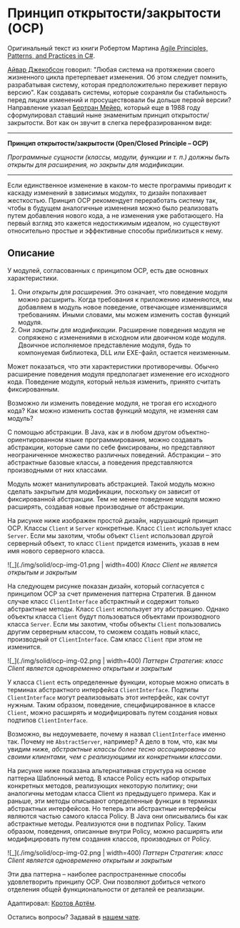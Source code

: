 # Принцип открытости/закрытости (OCP)

Оригинальный текст из книги Робертом Мартина [Agile Principles, Patterns, and Practices in C#](https://www.amazon.com/Agile-Principles-Patterns-Practices-C/dp/0131857258).

[Айвар Джекобсон](https://www.amazon.com/Object-Oriented-Software-Engineering-Approach/dp/0201544350) говорил: "Любая система на протяжении своего жизненного цикла претерпевает изменения. Об этом следует помнить, разрабатывая систему, которая предположительно переживет первую версию". Как создавать системы, которые сохраняли бы стабильность перед  лицом изменений и просуществовали бы дольше первой версии? Направление указал [Бертран Мейер](https://www.amazon.com/Object-Oriented-Software-Construction-Prentice-Hall-International/dp/0136290493), который еще в 1988 году сформулировал ставший ныне знаменитым принцип открытости/закрытости. Вот как он звучит в слегка перефразированном виде:

---
**Принцип открытости/закрытости (Open/Closed Principle – OCP)**

*Программные сущности (классы, модули, функции и т. п.) должны быть открыты для расширения, но закрыты для модификации.*

---

Если единственное изменение в каком-то месте программы приводит к каскаду изменений в зависимых модулях, то дизайн попахивает жесткостью. Принцип OCP рекомендует переработать систему так, чтобы в будущем аналогичные изменения можно было реализовать путем добавления нового кода, а не изменения уже работающего. На первый
взгляд это кажется недостижимым идеалом, но существуют относительно простые и эффективные способы приблизиться к нему.

## Описание

У модулей, согласованных с принципом OCP, есть две основных характеристики.

1. Они *открыты для расширения*. Это означает, что поведение модуля можно расширить. Когда требования к приложению изменяются, мы добавляем в модуль новое поведение, отвечающее изменившимся требованиям. Иными словами, мы можем изменить состав функций модуля.
1. Они *закрыты для модификации*. Расширение поведения модуля не сопряжено с изменениями в исходном или двоичном коде модуля. Двоичное исполняемое представление модуля, будь то компонуемая библиотека, DLL или EXE-файл, остается неизменным.

Может показаться, что эти характеристики противоречивы. Обычно расширение поведения модуля предполагает изменение его исходного
кода. Поведение модуля, который нельзя изменить, принято считать фиксированным.

Возможно ли изменить поведение модуля, не трогая его исходного кода? Как можно изменить состав функций модуля, не изменяя сам модуль?

С помощью абстракции. В Java, как и в любом другом объектно-ориентированном языке программирования, можно создавать абстракции, которые сами по себе фиксированы, но представляют неограниченное множество различных поведений. Абстракции – это абстрактные базовые классы, а поведения представляются производными от них классами.

Модуль может манипулировать абстракцией. Такой модуль можно сделать закрытым для модификации, поскольку он зависит от фиксированной абстракции. Тем не менее поведение модуля можно расширять, создавая новые производные от абстракции.

На рисунке ниже изображен простой дизайн, нарушающий принцип OCP. Классы ```Client``` и ```Server``` конкретные. Класс ```Client``` использует класс ```Server```. Если мы захотим, чтобы объект ```Client``` использовал другой серверный объект, то класс ```Client``` придется изменить, указав в нем имя нового серверного класса.

![_](./img/solid/ocp-img-01.png | width=400)
*Класс Client не является открытым и закрытым*

На следующем рисунке показан дизайн, который согласуется с принципом OCP за счет применения паттерна Стратегия. В данном случае класс ```ClientInterface``` абстрактный и содержит только абстрактные методы. Класс ```Client``` использует эту абстракцию. Однако объекты класса ```Client``` будут пользоваться объектами производного класса ```Server```. Если мы захотим, чтобы объекты ```Client``` пользовались другим серверным классом, то сможем создать новый класс, производный от ```ClientInterface```. Сам класс ```Client``` при этом не изменится.

![_](./img/solid/ocp-img-02.png | width=400)
*Паттерн Стратегия: класс Client является одновременно открытым и закрытым*

У класса ```Client``` есть определенные функции, которые можно описать в терминах абстрактного интерфейса ```ClientInterface```. Подтипы ```ClientInterface``` могут реализовывать этот интерфейс, как сочтут нужным. Таким образом, поведение, специфицированное в классе ```Client```, можно расширять и модифицировать путем создания новых подтипов ```ClientInterface```.

Возможно, вы недоумеваете, почему я назвал ```ClientInterface``` именно так. Почему не ```AbstractServer```, например? А дело в том, что, как мы увидим ниже, *абстрактные классы более тесно ассоциированы со своими клиентами, чем с реализующими их конкретными классами*.

На рисунке ниже показана альтернативная структура на основе паттерна Шаблонный метод. В классе Policy есть набор открытых конкретных методов, реализующих некоторую политику; они аналогичны методам класса Client из предыдущего примера. Как и раньше, эти методы описывают определенные функции в терминах абстрактных интерфейсов. Но теперь эти абстрактные интерфейсы являются частью самого класса Policy. В Java они описывались бы как абстрактные методы. Реализуются они в подтипах Policy. Таким образом, поведения, описанные внутри Policy, можно расширять или модифицировать путем создания классов, производных от Policy.

![_](./img/solid/ocp-img-02.png | width=400)
*Паттерн Стратегия: класс Client является одновременно открытым и закрытым*

Эти два паттерна – наиболее распространенные способы удовлетворить принципу OCP. Они позволяют добиться четкого отделения общей функциональности от деталей ее реализации.

Адаптировал: [Кротов Артём](https://fb.com/artem.v.krotov).

Остались вопросы? Задавай в [нашем чате](https://t.me/technicalexcellenceru).

